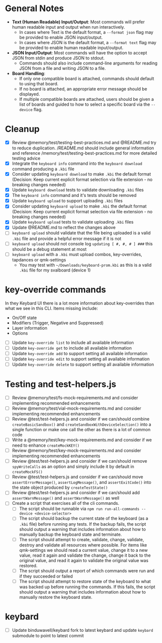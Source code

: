 # General Notes

*   **Text (Human Readable) Input/Output**: Most commands will prefer human readable input and output when run interactively.
    *   In cases where Text is the default format, a `--format json` flag may be provided to enable JSON input/output.
    *   In cases where JSON is the default format, a `--format text` flag may be provided to enable human readable input/output.
*   **JSON Input/Output**: Most commands will have the option to accept JSON from stdin and produce JSON to stdout.
    *   Commands should also include command-line arguments for reading JSON from a file and writing JSON to a file.
*   **Board Handling**:
    *   If only one compatible board is attached, commands should default to using that board.
    *   If no board is attached, an appropriate error message should be displayed.
    *   If multiple compatible boards are attached, users should be given a list of boards and guided to how to select a specific board via the `--device` flag.

# Cleanup

- [x] Review @memory/test/testing-best-practices.md and @README.md try to reduce duplication. /README.md should include general information and reference /memory/test/testing-best-practices.md for more detailed testing advice
- [x] Integrate the `keyboard info` command into the `keyboard download` command producing a `.kbi` file
- [x] Consider updating `keyboard download` to make `.kbi` the default format (Decision: Keep current explicit format selection via file extension - no breaking changes needed)
- [x] Update `keyboard download` tests to validate downloading `.kbi` files
- [x] The `keyboard info` command and it's tests should be removed
- [x] Update `keyboard upload` to support uploading `.kbi` files
- [x] Consider updating `keyboard upload` to make `.kbi` the default format (Decision: Keep current explicit format selection via file extension - no breaking changes needed)
- [x] Update `keyboard upload` tests to validate uploading `.kbi` files
- [x] Update @README.md to reflect the changes above
- [ ] `keyboard upload` should validate that the file being uploaded is a valid `.kbi` file and provide a helpful error message if it is not
- [ ] `keyboard upload` should not console log `updating [ #, #, # ] ###` this should be a debug statement at most
- [ ] `keyboard upload` with a `.kbi` must upload combos, key-overrides, tapdances or qmk-settings
  - You may test with `~/Downloads/keyboard-prom.kbi` as this is a valid `.kbi` file for my svalboard (device 1)

# key-override commands

In they Keybard UI there is a lot more information about key-overrides than what we see in this CLI. Items missing include:

- On/Off state
- Modifiers (Trigger, Negative and Suppressed)
- Layer information
- Options

- [ ] Update `key-override list` to include all available information
- [ ] Update `key-override get` to include all available information
- [ ] Update `key-override add` to support setting all available information
- [ ] Update `key-override edit` to support setting all available information
- [ ] Update `key-override delete` to support setting all available information

# Testing and test-helpers.js

- [ ] Review @memory/test/fs-mock-requirements.md and consider implementing recommended enhancements
- [ ] Review @memory/test/vial-mock-requirements.md and consider implementing recommended enhancements
- [ ] Review @test/test-helpers.js and consider if we can/should combine `createBasicSandbox()` and `createSandboxWithDeviceSelection()` into a single function or make one call the other as there is a lot of common code
- [ ] Write a @memory/test/key-mock-requirements.md and consider if we need to enhance `createMockKEY()`
- [ ] Review @memory/test/key-mock-requirements.md and consider implementing recommended enhancements
- [ ] Review @test/test-helpers.js and consider if we can/should remove `spyWriteCalls` as an option and simply include it by default in `createMockFS()`
- [ ] Review @test/test-helpers.js and consider if we can/should move `assertErrorMessage()`, `assertLogMessage()`, and `assertExitCode()` into the state object produced by `createTestState()`
- [ ] Review @test/test-helpers.js and consider if we can/should add `assertWarnMessage()` and `assertWarnMessage()` as well
- [ ] Create a script that exercises all of the cli commands.
    - [ ] The script should be runnable via `npm run run-all-commands --device <device-selector>`
    - [ ] The script should backup the current state of the keyboard (as a `.kbi` file) before running any tests. If the backup fails, the script should output a warning that includes information about how to manually backup the keyboard state and terminate.
    - [ ] The script should attempt to create, validate, change, validate, destroy and validate all resources where possible. For items like qmk-settings we should read a current value, change it to a new value, read it again and validate the change, change it back to the original value, and read it again to validate the original value was restored.
    - [ ] The script should output a report of which commands were run and if they succeeded or failed
    - [ ] The script should attempt to restore state of the keyboard to what was backed up before running the commands. If this fails, the script should output a warning that includes information about how to manually restore the keyboard state.

# keybard

- [ ] Update binduwavell/keybard fork to latest keybard and update `keybard` submodule to point to latest commit